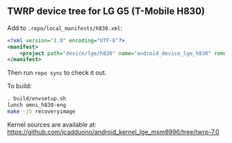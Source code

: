 ## TWRP device tree for LG G5 (T-Mobile H830)

Add to `.repo/local_manifests/h830.xml`:

```xml
<?xml version="1.0" encoding="UTF-8"?>
<manifest>
	<project path="device/lge/h830" name="android_device_lge_h830" remote="TeamWin" revision="android-6.0" />
</manifest>
```

Then run `repo sync` to check it out.

To build:

```sh
. build/envsetup.sh
lunch omni_h830-eng
make -j5 recoveryimage
```

Kernel sources are available at: https://github.com/jcadduono/android_kernel_lge_msm8996/tree/twrp-7.0

